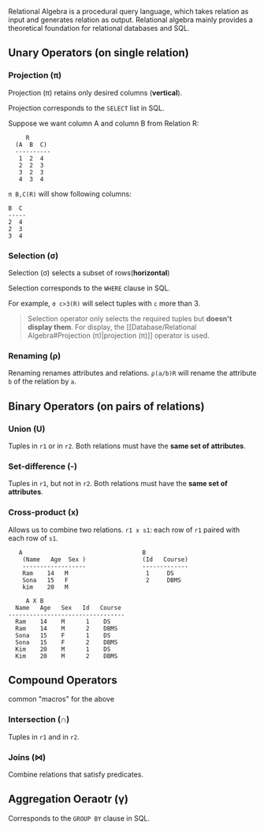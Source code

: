 
Relational Algebra is a procedural query language, which takes relation as input and generates relation as output. Relational algebra mainly provides a theoretical foundation for relational databases and SQL.

## Unary Operators (on single relation)

### Projection (π)

Projection (π) retains only desired columns (**vertical**).

Projection corresponds to the `SELECT` list in SQL.

Suppose we want column A and column B from Relation R:
```shell
     R 
  (A  B  C)    
  ----------
   1  2  4
   2  2  3
   3  2  3
   4  3  4
```

`π B,C(R)` will show following columns:
```shell
B  C
-----
2  4
2  3
3  4
```

### Selection (σ)

Selection (σ) selects a subset of rows(**horizontal**)

Selection corresponds to the `WHERE` clause in SQL.

For example, `σ c>3(R)` will select tuples with `c` more than 3.

> Selection operator only selects the required tuples but **doesn't display them**. For display, the [[Database/Relational Algebra#Projection (π)|projection (π)]] operator is used.

### Renaming (ρ)

Renaming renames attributes and relations. `ρ(a/b)R` will rename the attribute `b` of the relation by `a`.

## Binary Operators (on pairs of relations)

### Union (U)

Tuples in `r1` or in `r2`. 
Both relations must have the **same set of attributes**.

### Set-difference (-)

Tuples in `r1`, but not in `r2`.
Both relations must have the **same set of attributes**.

### Cross-product (x)

Allows us to combine two relations.
`r1 x s1`: each row of `r1` paired with each row of `s1`.

```shell
   A                                  B
    (Name   Age  Sex )                (Id   Course)  
    ------------------                -------------
    Ram    14   M                      1     DS
    Sona   15   F                      2     DBMS
    kim    20   M

     A X B
  Name   Age   Sex   Id   Course
---------------------------------
  Ram    14    M      1    DS
  Ram    14    M      2    DBMS
  Sona   15    F      1    DS
  Sona   15    F      2    DBMS
  Kim    20    M      1    DS
  Kim    20    M      2    DBMS
```

## Compound Operators

common "macros" for the above

### Intersection  (∩)

Tuples in `r1` and in `r2`.

### Joins (⋈)

Combine relations that satisfy predicates.

## Aggregation Oeraotr (γ)

Corresponds to the `GROUP BY` clause in SQL.
